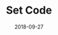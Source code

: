 ---
title: Set Code
linktitle: Set Code
description: Set code on an account
date: 2018-09-27
publishdate: 2018-09-27
lastmod: 2018-09-27
categories: [eosc-system-commands]
keywords: []
menu:
  docs:
    parent: "eosc-system-commands"
    identifier: eosc_system_setcode
    weight: 40
weight: 40
sections_weight: 40
draft: false
aliases: []
toc: false
auto_content: true
---